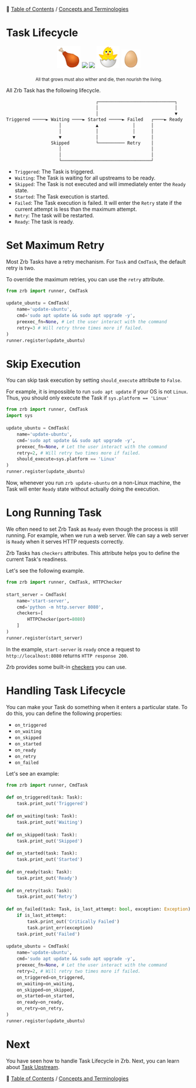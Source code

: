 🔖 [Table of Contents](../README.md) / [Concepts and Terminologies](README.md)

# Task Lifecycle

<div align="center">
  <img height="60em" src="../_images/emoji/poultry_leg.png"/>
  <img height="100em" src="../_images/emoji/chicken.png"/>
  <img height="80em" src="../_images/emoji/baby_chick.png">
  <img height="60em" src="../_images/emoji/hatching_chick.png">
  <img height="50em" src="../_images/emoji/egg.png">
  <p>
    <sub>
      All that grows must also wither and die, then nourish the living.
    </sub>
  </p>
</div>



All Zrb Task has the following lifecycle.

```
                                  ┌─────────────────────────────┐
                                  │                             │
                                  │                             ▼
Triggered ─────► Waiting ────► Started ─────► Failed   ┌────► Ready
                    │             ▲             │      │
                    │             │             │      │
                    ▼             │             ▼      │
                 Skipped          └────────── Retry    │
                    │                                  │
                    │                                  │
                    └──────────────────────────────────┘
```

- `Triggered`: The Task is triggered.
- `Waiting`: The Task is waiting for all upstreams to be ready.
- `Skipped`: The Task is not executed and will immediately enter the `Ready` state.
- `Started`: The Task execution is started.
- `Failed`: The Task execution is failed. It will enter the `Retry` state if the current attempt is less than the maximum attempt.
- `Retry`: The task will be restarted.
- `Ready`: The task is ready.

# Set Maximum Retry

Most Zrb Tasks have a retry mechanism. For `Task` and `CmdTask`, the default retry is two.

To override the maximum retries, you can use the `retry` attribute.

```python
from zrb import runner, CmdTask

update_ubuntu = CmdTask(
    name='update-ubuntu',
    cmd='sudo apt update && sudo apt upgrade -y',
    preexec_fn=None, # Let the user interact with the command
    retry=3 # Will retry three times more if failed.
)
runner.register(update_ubuntu)
```

# Skip Execution

You can skip task execution by setting `should_execute` attribute to `False`.

For example, it is impossible to run `sudo apt update` if your OS is not `Linux`. Thus, you should only execute the Task if `sys.platform == 'Linux'`

```python
from zrb import runner, CmdTask
import sys

update_ubuntu = CmdTask(
    name='update-ubuntu',
    cmd='sudo apt update && sudo apt upgrade -y',
    preexec_fn=None, # Let the user interact with the command
    retry=2, # Will retry two times more if failed.
    should_execute=sys.platform == 'Linux'
)
runner.register(update_ubuntu)
```

Now, whenever you run `zrb update-ubuntu` on a non-Linux machine, the Task will enter `Ready` state without actually doing the execution.

# Long Running Task

We often need to set Zrb Task as `Ready` even though the process is still running. For example, when we run a web server. We can say a web server is `Ready` when it serves HTTP requests correctly. 

Zrb Tasks has `checkers` attributes. This attribute helps you to define the current Task's readiness.

Let's see the following example.

```python
from zrb import runner, CmdTask, HTTPChecker

start_server = CmdTask(
    name='start-server',
    cmd='python -m http.server 8080',
    checkers=[
        HTTPChecker(port=8080)
    ]
)
runner.register(start_server)
```

In the example, `start-server` is `ready` once a request to `http://localhost:8080` returns `HTTP response 200`.

Zrb provides some built-in [checkers](specialized-tasks/checker.md) you can use.


# Handling Task Lifecycle

You can make your Task do something when it enters a particular state. To do this, you can define the following properties:

- `on_triggered`
- `on_waiting`
- `on_skipped`
- `on_started`
- `on_ready`
- `on_retry`
- `on_failed`

Let's see an example:

```python
from zrb import runner, CmdTask

def on_triggered(task: Task):
    task.print_out('Triggered')

def on_waiting(task: Task):
    task.print_out('Waiting')

def on_skipped(task: Task):
    task.print_out('Skipped')

def on_started(task: Task):
    task.print_out('Started')

def on_ready(task: Task):
    task.print_out('Ready')

def on_retry(task: Task):
    task.print_out('Retry')

def on_failed(task: Task, is_last_attempt: bool, exception: Exception):
    if is_last_attempt:
        task.print_out('Critically Failed')
        task.print_err(exception)
    task.print_out('Failed')

update_ubuntu = CmdTask(
    name='update-ubuntu',
    cmd='sudo apt update && sudo apt upgrade -y',
    preexec_fn=None, # Let the user interact with the command
    retry=2, # Will retry two times more if failed.
    on_triggered=on_triggered,
    on_waiting=on_waiting,
    on_skipped=on_skipped,
    on_started=on_started,
    on_ready=on_ready,
    on_retry=on_retry,
)
runner.register(update_ubuntu)
```

# Next

You have seen how to handle Task Lifecycle in Zrb. Next, you can learn about [Task Upstream](task-upstream.md).

🔖 [Table of Contents](../README.md) / [Concepts and Terminologies](README.md)
